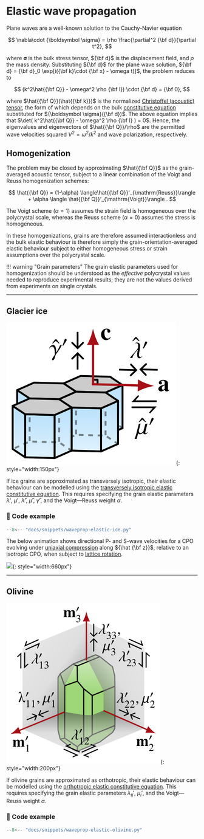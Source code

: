 # Elastic wave propagation

Plane waves are a well-known solution to the Cauchy-Navier equation

$$
\nabla\cdot {\boldsymbol \sigma} = \rho \frac{\partial^2 {\bf d}}{\partial t^2},
$$

where ${\boldsymbol \sigma}$ is the bulk stress tensor, ${\bf d}$ is the displacement field, and $\rho$ the mass density.
Substituting ${\bf d}$ for the plane wave solution, ${\bf d} = {\bf d}_0 \exp[i({\bf k}\cdot {\bf x} - \omega t)]$, the problem reduces to

$$
(k^2\hat{{\bf Q}} - \omega^2 \rho {\bf I}) \cdot {\bf d} = {\bf 0},
$$

where $\hat{{\bf Q}}(\hat{{\bf k}})$ is the normalized [Christoffel (acoustic) tensor](https://www.brown.edu/Departments/Engineering/Courses/En221/Notes/Elasticity/Elasticity.htm), the form of which depends on the bulk [constitutive equation](constitutive-elastic.md) substituted for ${\boldsymbol \sigma}({\bf d})$.
The above equation implies that $\det( k^2\hat{{\bf Q}} - \omega^2 \rho {\bf I} ) = 0$. 
Hence, the eigenvalues and eigenvectors of $\hat{{\bf Q}}/\rho$ are the permitted wave velocities squared $V^2 = {\omega^2}/{k^2}$ and wave polarization, respectively.

## Homogenization

The problem may be closed by approximating $\hat{{\bf Q}}$ as the grain-averaged acoustic tensor, subject to a  linear combination of the Voigt and Reuss homogenization schemes:

$$
\hat{{\bf Q}} = (1-\alpha) \langle\hat{{\bf Q}}'_{\mathrm{Reuss}}\rangle + \alpha \langle \hat{{\bf Q}}'_{\mathrm{Voigt}}\rangle
.
$$    

The Voigt scheme ($\alpha=1$) assumes the strain field is homogeneous over the polycrystal scale, whereas the Reuss scheme ($\alpha=0$) assumes the stress is homogeneous.

In these homogenizations, grains are therefore assumed interactionless and the bulk elastic behaviour is therefore simply the grain-orientation-averaged elastic behaviour subject to either homogeneous stress or strain assumptions over the polycrystal scale.

<!--    
Elastic P and S plan-wave velocities, permitted in a polycrystal with an arbitrary CPO, can be determined for any linear combination of the Voigt and Reuss homogenization schemes by solving for the eigenvalues of the [acoustic tensor](https://www.brown.edu/Departments/Engineering/Courses/En221/Notes/Elasticity/Elasticity.htm):
-->
    
!!! warning "Grain parameters" 
    The grain elastic parameters used for homogenization should be understood as the *effective* polycrystal values needed to reproduce experimental results; they are not the values derived from experiments on single crystals.

- - -

## Glacier ice

![](https://raw.githubusercontent.com/nicholasmr/specfab/main/images/tranisotropic/monoice-elastic.png){: style="width:150px"}

If ice grains are approximated as transversely isotropic, their elastic behaviour can be modelled using the [transversely isotropic elastic constitutive equation](constitutive-elastic.md).
This requires specifying the grain elastic parameters $\lambda'$, $\mu'$, $\hat{\lambda}'$, $\hat{\mu}'$, $\hat{\gamma}'$, and the Voigt&mdash;Reuss weight $\alpha$.

### 📝 Code example

```python
--8<-- "docs/snippets/waveprop-elastic-ice.py"
```

The below animation shows directional P- and S-wave velocities for a CPO evolving under [uniaxial compression](deformation-kinematics.md) along ${\hat {\bf z}}$, relative to an isotropic CPO, when subject to [lattice rotation](fabdyn-LROT.md).

![](https://raw.githubusercontent.com/nicholasmr/specfab/main/demo/cube-crush-animation/S2-maps/S2-vi.gif){: style="width:660px"}

- - -

## Olivine

 ![](https://raw.githubusercontent.com/nicholasmr/specfab/main/images/orthotropic/monooli-elastic-mi.png){: style="width:200px"} 
 
If olivine grains are approximated as orthotropic, their elastic behaviour can be modelled using the [orthotropic elastic constitutive equation](constitutive-elastic.md).
This requires specifying the grain elastic parameters $\lambda_{ij}'$, $\mu_{i}'$, and the Voigt&mdash;Reuss weight $\alpha$.

### 📝 Code example

```python
--8<-- "docs/snippets/waveprop-elastic-olivine.py"
```

